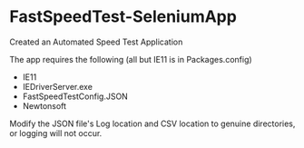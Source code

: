 # FastSpeedTest-SeleniumApp
Created an Automated Speed Test Application

The app requires the following (all but IE11 is in Packages.config)
 - IE11
 - IEDriverServer.exe
 - FastSpeedTestConfig.JSON
 - Newtonsoft
 
Modify the JSON file's Log location and CSV location to genuine directories, or logging will not occur. 
